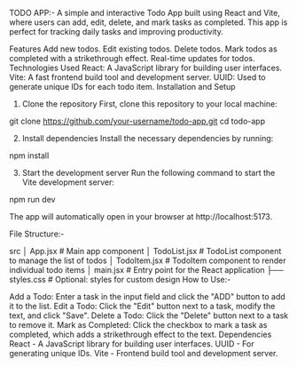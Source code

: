 TODO APP:-
A simple and interactive Todo App built using React and Vite, where users can add, edit, delete, and mark tasks as completed. This app is perfect for tracking daily tasks and improving productivity.

Features
Add new todos.
Edit existing todos.
Delete todos.
Mark todos as completed with a strikethrough effect.
Real-time updates for todos.
Technologies Used
React: A JavaScript library for building user interfaces.
Vite: A fast frontend build tool and development server.
UUID: Used to generate unique IDs for each todo item.
Installation and Setup

1. Clone the repository
   First, clone this repository to your local machine:

git clone https://github.com/your-username/todo-app.git
cd todo-app

2. Install dependencies
   Install the necessary dependencies by running:

npm install

3. Start the development server
   Run the following command to start the Vite development server:

npm run dev

The app will automatically open in your browser at http://localhost:5173.

File Structure:-

src
│ App.jsx # Main app component
│ TodoList.jsx # TodoList component to manage the list of todos
│ TodoItem.jsx # TodoItem component to render individual todo items
│ main.jsx # Entry point for the React application
├── styles.css # Optional: styles for custom design
How to Use:-

Add a Todo: Enter a task in the input field and click the "ADD" button to add it to the list.
Edit a Todo: Click the "Edit" button next to a task, modify the text, and click "Save".
Delete a Todo: Click the "Delete" button next to a task to remove it.
Mark as Completed: Click the checkbox to mark a task as completed, which adds a strikethrough effect to the text.
Dependencies
React - A JavaScript library for building user interfaces.
UUID - For generating unique IDs.
Vite - Frontend build tool and development server.
